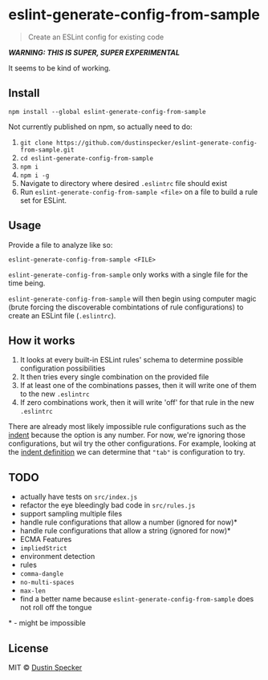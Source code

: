 # eslint-generate-config-from-sample

> Create an ESLint config for existing code

***WARNING: THIS IS SUPER, SUPER EXPERIMENTAL***

It seems to be kind of working.

## Install
```
npm install --global eslint-generate-config-from-sample
```

Not currently published on npm, so actually need to do:

1. `git clone https://github.com/dustinspecker/eslint-generate-config-from-sample.git`
2. `cd eslint-generate-config-from-sample`
3. `npm i`
4. `npm i -g`
5. Navigate to directory where desired `.eslintrc` file should exist
6. Run `eslint-generate-config-from-sample <file>` on a file to build a rule set for ESLint.

## Usage
Provide a file to analyze like so:

```
eslint-generate-config-from-sample <FILE>
```

`eslint-generate-config-from-sample` only works with a single file for the time being.

`eslint-generate-config-from-sample` will then begin using computer magic (brute forcing the discoverable combintations of rule configurations) to create an ESLint file (`.eslintrc`).

## How it works

1. It looks at every built-in ESLint rules' schema to determine possible configuration possibilities
2. It then tries every single combination on the provided file
3. If at least one of the combinations passes, then it will write one of them to the new `.eslintrc`
4. If zero combinations work, then it will write 'off' for that rule in the new `.eslintrc`

There are already most likely impossible rule configurations such as the [indent](http://eslint.org/docs/rules/indent) because the option is any number. For now, we're ignoring those configurations, but wil try the other configurations. For example, looking at the [indent definition](https://github.com/eslint/eslint/blob/master/lib/rules/indent.js) we can determine that `"tab"` is configuration to try.

## TODO
 - actually have tests on `src/index.js`
 - refactor the eye bleedingly bad code in `src/rules.js`
 - support sampling multiple files
 - handle rule configurations that allow a number (ignored for now)*
 - handle rule configurations that allow a string (ignored for now)*
 - ECMA Features
  - `impliedStrict`
 - environment detection
 - rules
  - `comma-dangle`
  - `no-multi-spaces`
  - `max-len`
 - find a better name because `eslint-generate-config-from-sample` does not roll off the tongue

\* - might be impossible

## License
MIT © [Dustin Specker](http://dustinspecker.com)
